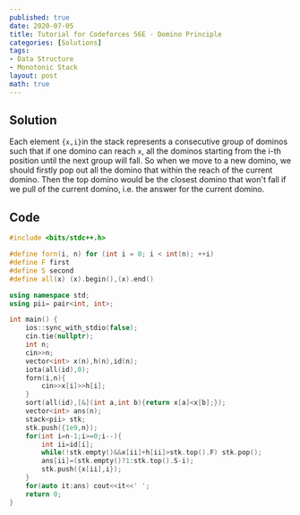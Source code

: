 ```yaml
---
published: true
date: 2020-07-05
title: Tutorial for Codeforces 56E - Domino Principle
categories: [Solutions]
tags:
- Data Structure
- Monotonic Stack
layout: post
math: true
---
```


## Solution

Each element `{x,i}`in the stack represents a consecutive group of dominos such that if one domino can reach `x`, all the dominos starting from the i-th position until the next group will fall. So when we move to a new domino, we should firstly pop out all the domino that within the reach of the current domino. Then the top domino would be the closest domino that won't fall if we pull of the current domino, i.e. the answer for the current domino.

## Code
```cpp
#include <bits/stdc++.h>

#define forn(i, n) for (int i = 0; i < int(n); ++i)
#define F first
#define S second
#define all(x) (x).begin(),(x).end()

using namespace std;
using pii= pair<int, int>;

int main() {
    ios::sync_with_stdio(false);
    cin.tie(nullptr);
    int n;
    cin>>n;
    vector<int> x(n),h(n),id(n);
    iota(all(id),0);
    forn(i,n){
        cin>>x[i]>>h[i];
    }
    sort(all(id),[&](int a,int b){return x[a]<x[b];});
    vector<int> ans(n);
    stack<pii> stk;
    stk.push({1e9,n});
    for(int i=n-1;i>=0;i--){
        int ii=id[i];
        while(!stk.empty()&&x[ii]+h[ii]>stk.top().F) stk.pop();
        ans[ii]=(stk.empty()?1:stk.top().S-i);
        stk.push({x[ii],i});
    }
    for(auto it:ans) cout<<it<<' ';
    return 0;
}
```
